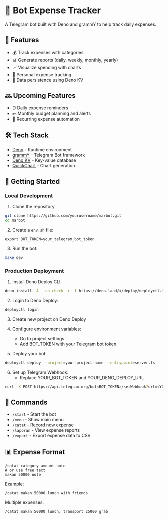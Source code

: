 # 🤖 Bot Expense Tracker

A Telegram bot built with Deno and grammY to help track daily expenses.

## 🌟 Features

- 💰 Track expenses with categories
- 📊 Generate reports (daily, weekly, monthly, yearly)
- 📈 Visualize spending with charts
- 👤 Personal expense tracking
- 💾 Data persistence using Deno KV

## 🔜 Upcoming Features

- ⏰ Daily expense reminders
- 💵 Monthly budget planning and alerts
- 🔄 Recurring expense automation


## 🛠️ Tech Stack

- [Deno](https://deno.land/) - Runtime environment
- [grammY](https://grammy.dev/) - Telegram Bot framework
- [Deno KV](https://deno.com/kv) - Key-value database
- [QuickChart](https://quickchart.io/) - Chart generation

## 🚀 Getting Started
### Local Development
1. Clone the repository
```bash
git clone https://github.com/yourusername/marbot.git
cd marbot
```

2. Create a `env.sh` file:
```env
export BOT_TOKEN=your_telegram_bot_token
```

3. Run the bot:
```bash
make dev
```
### Production Deployment
1. Install Deno Deploy CLI:
```bash
deno install -A --no-check -r -f https://deno.land/x/deploy/deployctl.ts
```

2. Login to Deno Deploy:
```bash
deployctl login
 ```

3. Create new project on Deno Deploy
4. Configure environment variables:
   
   - Go to project settings
   - Add BOT_TOKEN with your Telegram bot token
5. Deploy your bot:
```bash
deployctl deploy --project=your-project-name --entrypoint=server.ts
 ```

6. Set up Telegram Webhook:
   - Replace YOUR_BOT_TOKEN and YOUR_DENO_DEPLOY_URL
```bash
curl -X POST https://api.telegram.org/bot<BOT_TOKEN>/setWebhook?url=<YOUR_DENO_DEPLOY_URL>/
```

## 📝 Commands

- `/start` - Start the bot
- `/menu` - Show main menu
- `/catat` - Record new expense
- `/laporan` - View expense reports
- `/export` - Export expense data to CSV

## 📊 Expense Format

```
/catat category amount note 
# or use free text
makan 50000 note
```

Example:
```
/catat makan 50000 lunch with friends
```

Multiple expenses:
```
/catat makan 50000 lunch, transport 25000 grab
```
